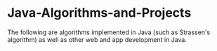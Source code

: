 # Java-Algorithms-and-Projects
The following are algorithms implemented in Java (such as Strassen's algorithm) as well as other web and app development in Java.
